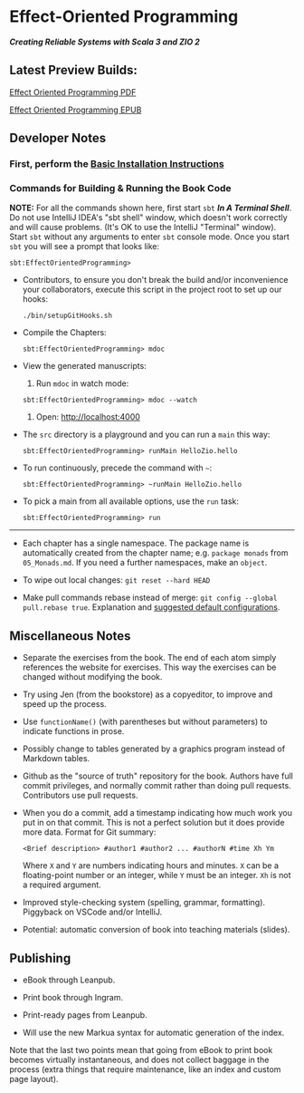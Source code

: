 # Effect-Oriented Programming

***Creating Reliable Systems with Scala 3 and ZIO 2***

## Latest Preview Builds:

[Effect Oriented Programming PDF](https://leanpub.com/s/fDHMG3a91OtuihppckOyMA.pdf)

[Effect Oriented Programming EPUB](https://leanpub.com/s/fDHMG3a91OtuihppckOyMA.epub)


## Developer Notes

### First, perform the [Basic Installation Instructions](https://github.com/EffectOrientedProgramming/Examples#effect-oriented-programming-book-examples)

### Commands for Building & Running the Book Code

**NOTE:** For all the commands shown here, first start `sbt` ***In A Terminal Shell***.
Do not use IntelliJ IDEA's "sbt shell" window, which doesn't work correctly and will cause problems.
(It's OK to use the IntelliJ "Terminal" window).
Start `sbt` without any arguments to enter `sbt` console mode.
Once you start `sbt` you will see a prompt that looks like:

```text
sbt:EffectOrientedProgramming>
```

* Contributors, to ensure you don't break the build and/or inconvenience your collaborators, execute this script in the project
root to set up our hooks:

  ```text
  ./bin/setupGitHooks.sh
  ```

* Compile the Chapters:

  ```text
  sbt:EffectOrientedProgramming> mdoc
  ```

* View the generated manuscripts:
  1. Run `mdoc` in watch mode:

    ```text
    sbt:EffectOrientedProgramming> mdoc --watch
    ```

  1. Open: [http://localhost:4000](http://localhost:4000)

* The `src` directory is a playground and you can run a `main` this way:

  ```text
  sbt:EffectOrientedProgramming> runMain HelloZio.hello
  ```

* To run continuously, precede the command with `~`:

  ```text
  sbt:EffectOrientedProgramming> ~runMain HelloZio.hello
  ```

* To pick a main from all available options, use the `run` task:

  ```text
  sbt:EffectOrientedProgramming> run
  ```

---

* Each chapter has a single namespace.
  The package name is automatically created from the chapter name; e.g. `package monads` from `05_Monads.md`.
  If you need a further namespaces, make an `object`.

* To wipe out local changes: `git reset --hard HEAD`

* Make pull commands rebase instead of merge: `git config --global pull.rebase true`.
  Explanation and [suggested default configurations](https://spin.atomicobject.com/2020/05/05/git-configurations-default/).

## Miscellaneous Notes

* Separate the exercises from the book. The end of each atom simply references
  the website for exercises. This way the exercises can be changed without
  modifying the book.

* Try using Jen (from the bookstore) as a copyeditor, to improve and
  speed up the process.

* Use `functionName()` (with parentheses but without parameters) to indicate functions in prose.

* Possibly change to tables generated by a graphics program instead of Markdown tables.

* Github as the "source of truth" repository for the book. Authors have
  full commit privileges, and normally commit rather than doing pull requests.
  Contributors use pull requests.

* When you do a commit, add a timestamp indicating how
  much work you put in on that commit. This is not a perfect solution but it
  does provide more data. Format for Git summary:

  ```text
  <Brief description> #author1 #author2 ... #authorN #time Xh Ym
  ```

  Where `X` and `Y` are numbers indicating hours and minutes. `X` can be
  a floating-point number or an integer, while `Y` must be an integer. `Xh` is
  not a required argument.

* Improved style-checking system (spelling, grammar, formatting). Piggyback on
  VSCode and/or IntelliJ.

* Potential: automatic conversion of book into teaching materials (slides).

## Publishing

* eBook through Leanpub.

* Print book through Ingram.

* Print-ready pages from Leanpub.

* Will use the new Markua syntax for automatic generation of the index.

Note that the last two points mean that going from eBook to print book becomes
virtually instantaneous, and does not collect baggage in the process (extra
things that require maintenance, like an index and custom page layout).
